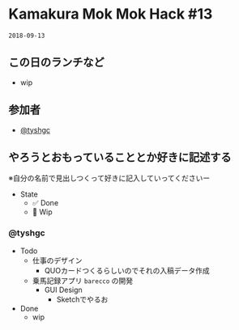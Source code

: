# Kamakura Mok Mok Hack #13

`2018-09-13`

## この日のランチなど
- wip


## 参加者

- [@tyshgc](http://twitter.com/tyshgc)


## やろうとおもっていることとか好きに記述する
※自分の名前で見出しつくって好きに記入していってくださいー

- State
  - ✅ Done
  - 🚧 Wip

### @tyshgc

- Todo
  - 仕事のデザイン
    - QUOカードつくるらしいのでそれの入稿データ作成
  - 乗馬記録アプリ `barecco` の開発
    - GUI Design
      - Sketchでやるお
- Done
  - wip
